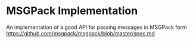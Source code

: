 # MSGPack Implementation
 An implementation of a good API for passing messages in MSGPack form https://github.com/msgpack/msgpack/blob/master/spec.md

